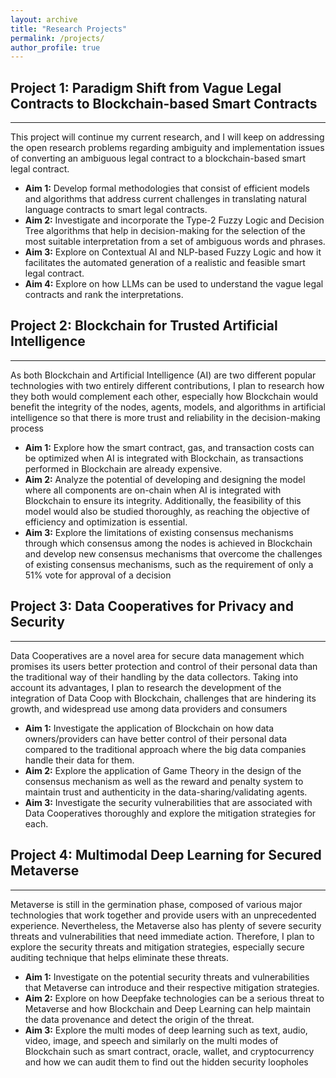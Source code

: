 ```yaml
---
layout: archive
title: "Research Projects"
permalink: /projects/
author_profile: true
---
```


## Project 1: Paradigm Shift from Vague Legal Contracts to Blockchain-based Smart Contracts

---
This project will continue my current research, and I will keep on addressing the open research problems regarding ambiguity and implementation issues of converting an ambiguous legal contract to a blockchain-based smart legal contract.
* **Aim 1:** Develop formal methodologies that consist of efficient models and algorithms that address current challenges in translating natural language contracts to smart legal contracts.
* **Aim 2:** Investigate and incorporate the Type-2 Fuzzy Logic and Decision Tree algorithms that help in decision-making for the selection of the most suitable interpretation from a set of ambiguous words and phrases.
* **Aim 3:** Explore on Contextual AI and NLP-based Fuzzy Logic and how it facilitates the automated generation of a realistic and feasible smart legal contract.
* **Aim 4:** Explore on how LLMs can be used to understand the vague legal contracts and rank the interpretations.
 
## Project 2: Blockchain for Trusted Artificial Intelligence

---
As both Blockchain and Artificial Intelligence (AI) are two different popular technologies with two entirely different contributions, I plan to research how they both would complement each other, especially how Blockchain would benefit the integrity of the nodes, agents, models, and algorithms in artificial intelligence so that there is more trust and reliability in the decision-making process 
* **Aim 1:** Explore how the smart contract, gas, and transaction costs can be optimized when AI is integrated with Blockchain, as transactions performed in Blockchain are already expensive.
* **Aim 2:** Analyze the potential of developing and designing the model where all components are on-chain when AI is integrated with Blockchain to ensure its integrity. Additionally, the feasibility of this model would also be studied thoroughly, as reaching the objective of efficiency and optimization is essential.  
* **Aim 3:** Explore the limitations of existing consensus mechanisms through which consensus among the nodes is achieved in Blockchain and develop new consensus mechanisms that overcome the challenges of existing consensus mechanisms, such as the requirement of only a 51% vote for approval of a decision
 

## Project 3: Data Cooperatives for Privacy and Security

---
Data Cooperatives are a novel area for secure data management which promises its users better protection and control of their personal data than the traditional way of their handling by the data collectors. Taking into account its advantages, I plan to research the development of the integration of Data Coop with Blockchain, challenges that are hindering its growth, and widespread use among data providers and consumers 
* **Aim 1:** Investigate the application of Blockchain on how data owners/providers can have better control of their personal data compared to the traditional approach where the big data companies handle their data for them.
* **Aim 2:** Explore the application of Game Theory in the design of the consensus mechanism as well as the reward and penalty system to maintain trust and authenticity in the data-sharing/validating agents.
* **Aim 3:** Investigate the security vulnerabilities that are associated with Data Cooperatives thoroughly and explore the mitigation strategies for each.


## Project 4: Multimodal Deep Learning for Secured Metaverse

---
Metaverse is still in the germination phase, composed of various major technologies that work together and provide users with an unprecedented experience. Nevertheless, the Metaverse also has plenty of severe security threats and vulnerabilities that need immediate action. Therefore, I plan to explore the security threats and mitigation strategies, especially secure auditing technique that helps eliminate these threats.
* **Aim 1:** Investigate on the potential security threats and vulnerabilities that Metaverse can introduce and their respective mitigation strategies. 
* **Aim 2:** Explore on how Deepfake technologies can be a serious threat to Metaverse and how Blockchain and Deep Learning can help maintain the data provenance and detect the origin of the threat.
* **Aim 3:** Explore the multi modes of deep learning such as text, audio, video, image, and speech and similarly on the multi modes of Blockchain such as smart contract, oracle, wallet, and cryptocurrency and how we can audit them to find out the hidden security loopholes